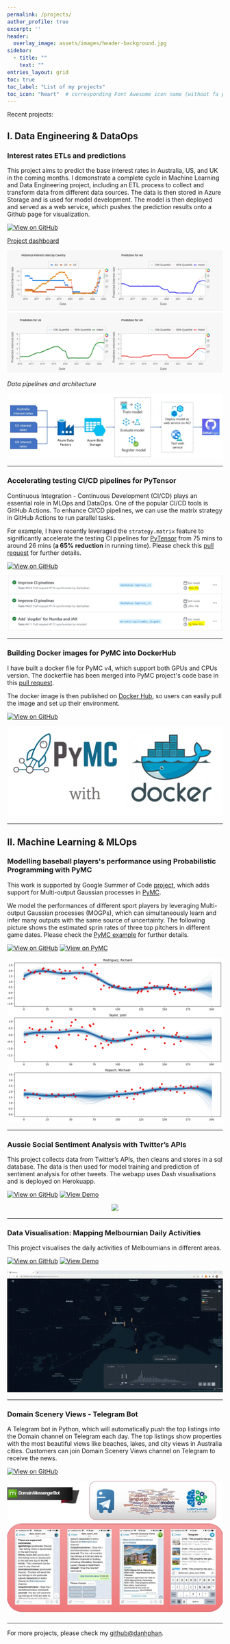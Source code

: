 ```yaml
---
permalink: /projects/
author_profile: true
excerpt: ''
header:
  overlay_image: assets/images/header-background.jpg
sidebar:
  - title: ""
    text: ""
entries_layout: grid
toc: true
toc_label: "List of my projects"
toc_icon: "heart"  # corresponding Font Awesome icon name (without fa prefix)
---
```


Recent projects:


## I. Data Engineering & DataOps

### Interest rates ETLs and predictions 

This project aims to predict the base interest rates in Australia, US, and UK in the coming months. I demonstrate a complete cycle in Machine Learning and Data Engineering project, including an ETL process to collect and transform data from different data sources. The data is then stored in Azure Storage and is used for model development. The model is then deployed and served as a web service, which pushes the prediction results onto a Github page for visualization.


[![View on GitHub](https://img.shields.io/badge/GitHub-View_on_GitHub-blue?logo=GitHub)](https://github.com/danhphan/credit-risk)

[Project dashboard](https://danhphan.net/apps/interest-rate.html)
<center><img src="../assets/projects/predicted_interest_rates.png"/></center>


*Data pipelines and architecture*

<center><img src="../assets/projects/ir_architecture_v1.jpg"/></center>


---

### Accelerating testing CI/CD pipelines for PyTensor

Continuous Integration - Continuous Development (CI/CD) plays an essential role in MLOps and DataOps. One of the popular CI/CD tools is GitHub Actions. To enhance CI/CD pipelines, we can use the matrix strategy in GitHub Actions to run parallel tasks. 

For example, I have recently leveraged the `strategy.matrix` feature to significantly accelerate the testing CI pipelines for [PyTensor](https://github.com/pymc-devs/pytensor) from 75 mins to around 26 mins (**a 65% reduction** in running time). Please check this [pull request](https://github.com/pymc-devs/pytensor/pull/176) for further details.

[![View on GitHub](https://img.shields.io/badge/GitHub-View_on_GitHub-blue?logo=GitHub)](https://github.com/pymc-devs/pytensor/pull/176)

<center><img src="../assets/projects/testing_CI.jpg"/></center>

---

### Building Docker images for PyMC into DockerHub

I have built a docker file for PyMC v4, which support both GPUs and CPUs version. The dockerfile has been merged into PyMC project's code base in this [pull request](https://github.com/pymc-devs/pymc/pull/5881).

The docker image is then published on [Docker Hub](https://hub.docker.com/r/pymc/pymc/tags), so users can easily pull the image and set up their environment.

[![View on GitHub](https://img.shields.io/badge/GitHub-View_on_GitHub-blue?logo=GitHub)](https://github.com/danhphan/pymc-docker)

<center><img src="../assets/projects/pymc_docker.JPG"/></center>

---


## II. Machine Learning & MLOps

### Modelling baseball players's performance using Probabilistic Programming with PyMC

This work is supported by Google Summer of Code [project](https://summerofcode.withgoogle.com/programs/2022/projects/lKwZ8APE), which adds support for Multi-output Gaussian processes in [PyMC](https://www.pymc.io/blog/blog_gsoc_2022.html#danh-phan). 

We model the performances of different sport players by leveraging Multi-output Gaussian processes (MOGPs), which can simultaneously learn and infer many outputs with the same source of uncertainty. The following picture shows the estimated sprin rates of three top pitchers in different game dates. Please check the [PyMC example](https://www.pymc.io/projects/examples/en/latest/gaussian_processes/MOGP-Coregion-Hadamard.html) for further details.

[![View on GitHub](https://img.shields.io/badge/GitHub-View_on_GitHub-blue?logo=GitHub)](https://github.com/danhphan/gp_experiments) [![View on PyMC](https://img.shields.io/badge/PyMC-View%20on%20PyMC%20Documentation-brightgreen)](https://www.pymc.io/projects/examples/en/latest/gaussian_processes/MOGP-Coregion-Hadamard.html)

<center><img src="../assets/projects/pitchers_performance.jpg"/></center>

---

### Aussie Social Sentiment Analysis with Twitter’s APIs

This project collects data from Twitter’s APIs, then cleans and stores in a sql database. The data is then used for model training and prediction of sentiment analysis for other tweets. The webapp uses Dash visualisations and is deployed on Herokuapp.

[![View on GitHub](https://img.shields.io/badge/GitHub-View_on_GitHub-blue?logo=GitHub)](https://github.com/danhphan/aussie-sentiment)
[![View Demo](https://img.shields.io/badge/%E2%86%91_Deploy_to-Heroku-7056bf.svg?style=flat)](https://aussie-sentiments.herokuapp.com)

<center><img src="../assets/projects/aussie_sentiment_analysis.gif"/></center>

---

### Data Visualisation: Mapping Melbournian Daily Activities

This project visualises the daily activities of Melbournians in different areas.

[![View on GitHub](https://img.shields.io/badge/GitHub-View_on_GitHub-blue?logo=GitHub)](https://github.com/danhphan/melburnian-daily-activities)
[![View Demo](https://img.shields.io/badge/%E2%86%91_Deploy_to-Heroku-7056bf.svg?style=flat)](https://melbourn-city.herokuapp.com/static/activities.html)

<center><img src="../assets/projects/Melbourne_activities_1min.gif"/></center>

---

### Domain Scenery Views - Telegram Bot

A Telegram bot in Python, which will automatically push the top listings into the Domain channel on Telegram each day. The top listings show properties with the most beautiful views like beaches, lakes, and city views in Australia cities. Customers can join Domain Scenery Views channel on Telegram to receive the news.

[![View on GitHub](https://img.shields.io/badge/GitHub-View_on_GitHub-blue?logo=GitHub)](https://github.com/danhphan/Statistical-Learning)

<center><img src="../assets/projects/domain_tegegram_bot.jpg"/></center>

---

For more projects, please check my [github@danhphan](https://github.com/danhphan).
